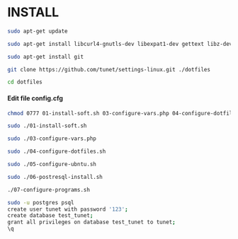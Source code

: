 # INSTALL

````bash
sudo apt-get update
````

````bash
sudo apt-get install libcurl4-gnutls-dev libexpat1-dev gettext libz-dev libssl-dev
````

````bash
sudo apt-get install git
````

````bash
git clone https://github.com/tunet/settings-linux.git ./dotfiles
````

````bash
cd dotfiles
````

#### Edit file config.cfg

````bash
chmod 0777 01-install-soft.sh 03-configure-vars.php 04-configure-dotfiles.sh 05-configure-ubntu.sh 06-postresql-install.sh 07-configure-programs.sh
````

````bash
sudo ./01-install-soft.sh
````

````bash
sudo ./03-configure-vars.php
````

````bash
sudo ./04-configure-dotfiles.sh
````

````bash
sudo ./05-configure-ubntu.sh
````

````bash
sudo ./06-postresql-install.sh
````

````bash
./07-configure-programs.sh
````

````bash
sudo -u postgres psql
create user tunet with password '123';
create database test_tunet;
grant all privileges on database test_tunet to tunet;
\q
````
